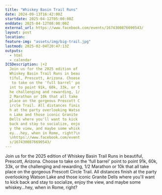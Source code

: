 ```yaml
---
title: "Whiskey Basin Trail Runs"
date: 2024-09-13T16:42:00Z
startdate: 2025-04-12T05:00:00Z
enddate: 2025-04-12T08:00:00Z
external_url: https://www.facebook.com/events/1674300876690543/
layout: post
location: 
feature-img: "assets/img/big-trail.jpg"
lastmod: 2025-02-04T20:47:13Z
outputs:
  - html
  - calendar
ICSDescription: |+2
  Join us for the 2025 edition of   Whiskey Basin Trail Runs in beau  tiful, Prescott, Arizona. Choose   to take on the 'full barrel' po  int to point 91k, 60k, 33k, or t  he challenging and rewarding, 1/  2 Marathon or 10k that all take   place on the gorgeous Prescott C  ircle Trail. All distances finis  h at the party overlooking Watso  n Lake and those iconic Granite   Dells where you'll want to kick   back and stay to socialize, enjo  y the view, and maybe some whisk  ey...hey, when in Rome, right?\n  \nhttps://www.facebook.com/event  s/1674300876690543/
---
```


Join us for the 2025 edition of Whiskey Basin Trail Runs in beautiful, Prescott, Arizona. Choose to take on the 'full barrel' point to point 91k, 60k, 33k, or the challenging and rewarding, 1/2 Marathon or 10k that all take place on the gorgeous Prescott Circle Trail. All distances finish at the party overlooking Watson Lake and those iconic Granite Dells where you'll want to kick back and stay to socialize, enjoy the view, and maybe some whiskey...hey, when in Rome, right?<br>
  <br>
  
